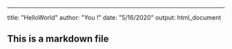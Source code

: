 ---
title: "HelloWorld"
author: "You !"
date: "5/16/2020"
output: html_document

## This is a markdown file
